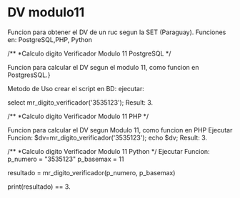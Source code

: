 # DV modulo11
Funcion para obtener el DV de un ruc segun la SET (Paraguay).
Funciones en: PostgreSQL,PHP, Python


/**
*Calculo digito Verificador Modulo 11 PostgreSQL
*/

Funcion para calcular el DV segun el modulo 11, como funcion en PostgresSQL.}

Metodo de Uso crear el script en BD:
ejecutar: 

select mr_digito_verificador('3535123');
Result: 3.

/**
*Calculo digito Verificador Modulo 11 PHP
*/

Funcion para calcular el DV segun Modulo 11, como funcion en PHP
Ejecutar Funcion:
$dv=mr_digito_verificador('3535123');
echo $dv;
Result: 3.

/**
*Calculo digito Verificador Modulo 11 Python
*/
Ejecutar Funcion:
p_numero = "3535123"
p_basemax = 11

resultado = mr_digito_verificador(p_numero, p_basemax)

print(resultado) == 3.

